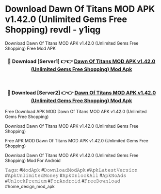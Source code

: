 # Download Dawn Of Titans MOD APK v1.42.0 (Unlimited Gems Free Shopping) revdl - y1iqg
Download Dawn Of Titans MOD APK v1.42.0 (Unlimited Gems Free Shopping) Free Mod APK

<div align="center">
<h3>🔴 Download [Server1] 👉👉 <a href="https://apk-comot.site?title=Dawn_Of_Titans_MOD_APK_v1.42.0_(Unlimited_Gems_Free_Shopping)">Dawn Of Titans MOD APK v1.42.0 (Unlimited Gems Free Shopping) Mod Apk</a></h3><br>

<h3>🔴 Download [Server2] 👉👉 <a href="https://apk-comot.site?title=Dawn_Of_Titans_MOD_APK_v1.42.0_(Unlimited_Gems_Free_Shopping)">Dawn Of Titans MOD APK v1.42.0 (Unlimited Gems Free Shopping) Mod Apk</a></h3>
</div>


Free Download APK MOD Dawn Of Titans MOD APK v1.42.0 (Unlimited Gems Free Shopping)

Download Dawn Of Titans MOD APK v1.42.0 (Unlimited Gems Free Shopping) 

Free APK MOD Dawn Of Titans MOD APK v1.42.0 (Unlimited Gems Free Shopping) 

Download Dawn Of Titans MOD APK v1.42.0 (Unlimited Gems Free Shopping) Mod For Android

𝚃𝚊𝚐𝚜: #𝙼𝚘𝚍𝙰𝚙𝚔 #𝙳𝚘𝚠𝚗𝚕𝚘𝚊𝚍𝙼𝚘𝚍𝙰𝚙𝚔 #𝙰𝚙𝚔𝙻𝚊𝚝𝚎𝚜𝚝𝚅𝚎𝚛𝚜𝚒𝚘𝚗 #𝙰𝚙𝚔𝚄𝚗𝚕𝚒𝚖𝚒𝚝𝚎𝚍𝙼𝚘𝚗𝚎𝚢 #𝙰𝚙𝚔𝚄𝚗𝚕𝚘𝚌𝚔𝙰𝚕𝚕 #𝙰𝚙𝚔𝙽𝚘𝙰𝚍𝚜 #𝚄𝚗𝚕𝚘𝚌𝚔𝙿𝚛𝚎𝚖𝚒𝚞𝚖 #𝙵𝚘𝚛𝙰𝚗𝚍𝚛𝚘𝚒𝚍 #𝙵𝚛𝚎𝚎𝙳𝚘𝚠𝚗𝚕𝚘𝚊𝚍 #home_design_mod_apk